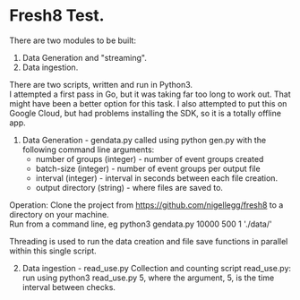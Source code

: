 # Fresh8 Test.  

There are two modules to be built: 
1.  Data Generation and "streaming". 
2.  Data ingestion. 

There are two scripts, written and run in Python3.  
I attempted a first pass in Go, but it was taking far too long to work out.  That might
have been a better option for this task.  I also attempted to put this on Google Cloud, 
but had problems installing the SDK, so it is a totally offline app.   

1. Data Generation - gendata.py
called using python gen.py with the following command line arguments:
	- number of groups (integer) - number of event groups created
	- batch-size (integer) - number of event groups per output file
	- interval (integer) - interval in seconds between each file creation.
	- output directory (string) - where files are saved to. 

Operation:
Clone the project from https://github.com/nigellegg/fresh8 to a directory on your machine.  
Run from a command line, eg 
	python3 gendata.py 10000 500 1 './data/'
	
Threading is used to run the data creation and file save functions in parallel
within this single script.    

2. Data ingestion - read_use.py
Collection and counting script
read_use.py: run using python3 read_use.py 5, where the argument, 5, is the time interval between checks.  



